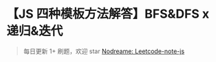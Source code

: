 # 【JS 四种模板方法解答】BFS&DFS x 递归&迭代

> 每日更新 1+ 刷题，欢迎 star [Nodreame: Leetcode-note-js](https://github.com/Nodreame/leetcode-note-js)
